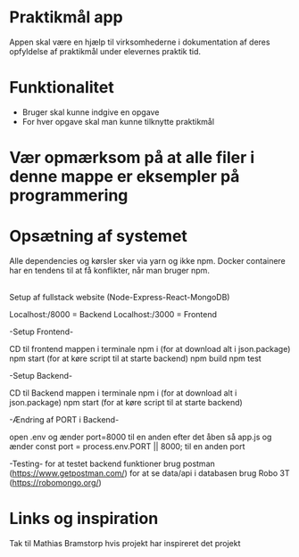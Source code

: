 # Praktikm&aring;l app
Appen skal være en hjælp til virksomhederne i dokumentation af deres opfyldelse af praktikmål under elevernes praktik tid.
# Funktionalitet
* Bruger skal kunne indgive en opgave
* For hver opgave skal man kunne tilknytte praktikmål

# Vær opmærksom på at alle filer i denne mappe er eksempler på programmering

# Opsætning af systemet
Alle dependencies og kørsler sker via yarn og ikke npm. 
Docker containere har en tendens til at få konflikter, når man bruger npm.

<br/>
Setup af fullstack website (Node-Express-React-MongoDB) 

Localhost:/8000 = Backend
Localhost:/3000 = Frontend

-Setup Frontend-

CD til frontend mappen i terminale 
npm i (for at download alt i json.package)
npm start (for at køre script til at starte backend)
npm build
npm test

-Setup Backend-

CD til Backend mappen i terminale 
npm i (for at download alt i json.package)
npm start (for at køre script til at starte backend)

-Ændring af PORT i Backend-

open .env og ænder port=8000 til en anden
efter det åben så app.js og ænder const port = process.env.PORT || 8000; til en anden port

-Testing-
for at testet backend funktioner brug postman (https://www.getpostman.com/)
for at se data/api i databasen brug Robo 3T (https://robomongo.org/)

 

# Links og inspiration

Tak til Mathias Bramstorp hvis projekt har inspireret det projekt
